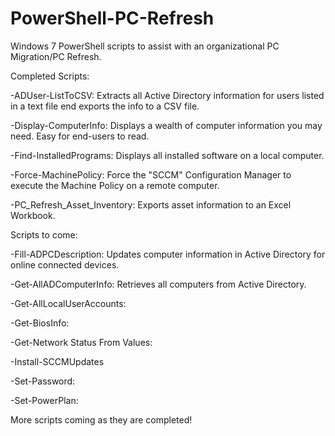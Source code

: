 # PowerShell-PC-Refresh

Windows 7 PowerShell scripts to assist with an organizational PC Migration/PC Refresh.

Completed Scripts:

-ADUser-ListToCSV: Extracts all Active Directory information for users listed in a text file end exports the info to a CSV file.

-Display-ComputerInfo: Displays a wealth of computer information you may need. Easy for end-users to read.

-Find-InstalledPrograms: Displays all installed software on a local computer.

-Force-MachinePolicy: Force the "SCCM" Configuration Manager to execute the Machine Policy on a remote computer.

-PC_Refresh_Asset_Inventory: Exports asset information to an Excel Workbook.


Scripts to come:

-Fill-ADPCDescription: Updates computer information in Active Directory for online connected devices.

-Get-AllADComputerInfo: Retrieves all computers from Active Directory.

-Get-AllLocalUserAccounts:

-Get-BiosInfo:

-Get-Network Status From Values:

-Install-SCCMUpdates

-Set-Password:

-Set-PowerPlan:

More scripts coming as they are completed!
